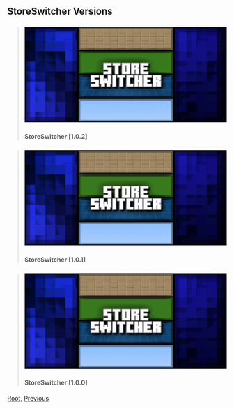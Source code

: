 
## StoreSwitcher Versions
> ### [![FeaturedImage](./101/upload/store-switcher_1.png)](./102)
> #### StoreSwitcher [1.0.2]

> ### [![FeaturedImage](./101/upload/store-switcher_1.png)](./101)
> #### StoreSwitcher [1.0.1]

> ### [![FeaturedImage](./100/upload/store-switcher_1.png)](./100)
> #### StoreSwitcher [1.0.0]

[Root](/), [Previous](./)
